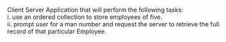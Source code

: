 Client Server Application that will perform the following tasks: <br>
i. use an ordered collection to store employees of five.  <br>
ii. prompt user for a man number and request the server to retrieve the full record of that particular Employee. <br>
